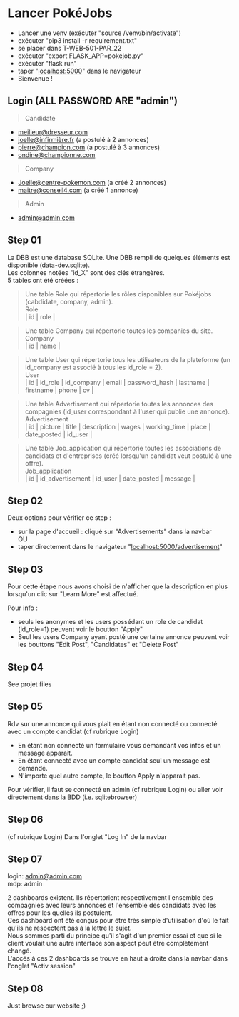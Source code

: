 # Lancer PokéJobs
- Lancer une venv (exécuter "source /venv/bin/activate")
- exécuter "pip3 install -r requirement.txt"
- se placer dans T-WEB-501-PAR_22
- exécuter "export FLASK_APP=pokejob.py"
- exécuter "flask run"
- taper "[localhost:5000](http://localhost:5000/)" dans le navigateur
- Bienvenue !


## Login (ALL PASSWORD ARE "admin")
> Candidate
- meilleur@dresseur.com
- joelle@infirmière.fr        (a postulé à 2 annonces)
- pierre@champion.com         (a postulé à 3 annonces)
- ondine@championne.com

> Company
- Joelle@centre-pokemon.com   (a créé 2 annonces)
- maitre@conseil4.com         (a créé 1 annonce)

> Admin
- admin@admin.com


## Step 01
La DBB est une database SQLite. Une DBB rempli de quelques éléments est disponible (data-dev.sqlite).  
Les colonnes notées "id_X" sont des clés étrangères.  
5 tables ont été créées :  

> Une table Role qui répertorie les rôles disponibles sur Pokéjobs (cabdidate, company, admin).  
Role  
| id | role |  

> Une table Company qui répertorie toutes les companies du site.  
Company  
| id | name |

> Une table User qui répertorie tous les utilisateurs de la plateforme (un id_company est associé à tous les id_role = 2).  
User  
| id | id_role | id_company | email | password_hash | lastname | firstname | phone | cv |  

> Une table Advertisement qui répertorie toutes les annonces des compagnies (id_user correspondant à l'user qui publie une annonce).  
Advertisement  
| id | picture | title | description | wages | working_time | place | date_posted | id_user |

> Une table Job_application qui répertorie toutes les associations de candidats et d'entreprises (créé lorsqu'un candidat veut postulé à une offre).  
Job_application  
| id | id_advertisement | id_user | date_posted | message |  


## Step 02
Deux options pour vérifier ce step :
- sur la page d'accueil : cliqué sur "Advertisements" dans la navbar  
  OU
- taper directement dans le navigateur "[localhost:5000/advertisement](http://localhost:5000/advertisement)"  


## Step 03
Pour cette étape nous avons choisi de n'afficher que la description en plus lorsqu'un clic sur "Learn More" est affectué.  

Pour info :  
- seuls les anonymes et les users possédant un role de candidat (id_role=1) peuvent voir le boutton "Apply"
- Seul les users Company ayant posté une certaine annonce peuvent voir les bouttons "Edit Post", "Candidates" et "Delete Post"  


## Step 04
See projet files


## Step 05
Rdv sur une annonce qui vous plait en étant non connecté ou connecté avec un compte candidat (cf rubrique Login)  
- En étant non connecté un formulaire vous demandant vos infos et un message apparait.  
- En étant connecté avec un compte candidat seul un message est demandé.  
- N'importe quel autre compte, le boutton Apply n'apparait pas.  

Pour vérifier, il faut se connecté en admin (cf rubrique Login) ou aller voir directement dans la BDD (i.e. sqlitebrowser)


## Step 06
(cf rubrique Login)
Dans l'onglet "Log In" de la navbar


## Step 07
login: admin@admin.com  
mdp: admin  

2 dashboards existent. Ils répertorient respectivement l'ensemble des compagnies avec leurs annonces et l'ensemble des candidats avec les offres pour les quelles ils postulent.  
Ces dashboard ont été conçus pour être très simple d'utilisation d'où le fait qu'ils ne respectent pas à la lettre le sujet.  
Nous sommes parti du principe qu'il s'agit d'un premier essai et que si le client voulait une autre interface son aspect peut être complètement changé.  
L'accés à ces 2 dashboards se trouve en haut à droite dans la navbar dans l'onglet "Activ session"


## Step 08
Just browse our website ;)

